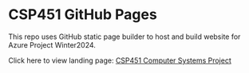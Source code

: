 # CSP451 GitHub Pages

This repo uses GitHub static page builder to host and build website for Azure Project Winter2024.

Click here to view landing page: [CSP451 Computer Systems Project](https://csp451.github.io/)
